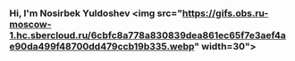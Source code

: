 ### Hi, I'm Nosirbek Yuldoshev  <img src="https://gifs.obs.ru-moscow-1.hc.sbercloud.ru/6cbfc8a778a830839dea861ec65f7e3aef4ae90da499f48700dd479ccb19b335.webp" width=30">


